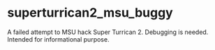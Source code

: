 # superturrican2_msu_buggy
A failed attempt to MSU hack Super Turrican 2. Debugging is needed. Intended for informational purpose.
